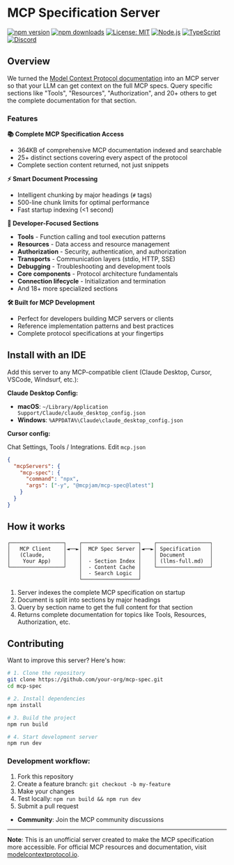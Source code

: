 # MCP Specification Server

[![npm version](https://img.shields.io/npm/v/@mcpjam/mcp-spec?style=for-the-badge&color=blue)](https://www.npmjs.com/package/@mcpjam/mcp-spec)
[![npm downloads](https://img.shields.io/npm/dm/@mcpjam/mcp-spec?style=for-the-badge&color=green)](https://www.npmjs.com/package/@mcpjam/mcp-spec)
[![License: MIT](https://img.shields.io/badge/License-MIT-blue.svg?style=for-the-badge)](https://opensource.org/licenses/MIT)
[![Node.js](https://img.shields.io/badge/Node.js-18+-green.svg?style=for-the-badge&logo=node.js)](https://nodejs.org/)
[![TypeScript](https://img.shields.io/badge/TypeScript-5.8+-blue.svg?style=for-the-badge&logo=typescript)](https://www.typescriptlang.org/)
[![Discord](https://img.shields.io/badge/Discord-Join%20Server-5865F2.svg?style=for-the-badge&logo=discord&logoColor=white)](https://discord.gg/JEnDtz8X6z)

## Overview

We turned the [Model Context Protocol documentation](https://modelcontextprotocol.io/) into an MCP server so that your LLM can get context on the full MCP specs. Query specific sections like "Tools", "Resources", "Authorization", and 20+ others to get the complete documentation for that section.

### Features

**📚 Complete MCP Specification Access**

- 364KB of comprehensive MCP documentation indexed and searchable
- 25+ distinct sections covering every aspect of the protocol
- Complete section content returned, not just snippets

**⚡ Smart Document Processing**

- Intelligent chunking by major headings (`#` tags)
- 500-line chunk limits for optimal performance
- Fast startup indexing (<1 second)

**🔧 Developer-Focused Sections**

- **Tools** - Function calling and tool execution patterns
- **Resources** - Data access and resource management
- **Authorization** - Security, authentication, and authorization
- **Transports** - Communication layers (stdio, HTTP, SSE)
- **Debugging** - Troubleshooting and development tools
- **Core components** - Protocol architecture fundamentals
- **Connection lifecycle** - Initialization and termination
- And 18+ more specialized sections

**🛠️ Built for MCP Development**

- Perfect for developers building MCP servers or clients
- Reference implementation patterns and best practices
- Complete protocol specifications at your fingertips

## Install with an IDE

Add this server to any MCP-compatible client (Claude Desktop, Cursor, VSCode, Windsurf, etc.):

**Claude Desktop Config:**

- **macOS**: `~/Library/Application Support/Claude/claude_desktop_config.json`
- **Windows**: `%APPDATA%\Claude\claude_desktop_config.json`

**Cursor config:**

Chat Settings, Tools / Integrations. Edit `mcp.json`

```json
{
  "mcpServers": {
    "mcp-spec": {
      "command": "npx",
      "args": ["-y", "@mcpjam/mcp-spec@latest"]
    }
  }
}
```

## How it works

```
┌─────────────────┐    ┌──────────────────┐    ┌─────────────────┐
│   MCP Client    │◄──►│  MCP Spec Server │◄──►│ Specification   │
│   (Claude,      │    │                  │    │ Document        │
│    Your App)    │    │  - Section Index │    │ (llms-full.md)  │
└─────────────────┘    │  - Content Cache │    └─────────────────┘
                       │  - Search Logic  │
                       └──────────────────┘
```

1. Server indexes the complete MCP specification on startup
2. Document is split into sections by major headings
3. Query by section name to get the full content for that section
4. Returns complete documentation for topics like Tools, Resources, Authorization, etc.

## Contributing

Want to improve this server? Here's how:

```bash
# 1. Clone the repository
git clone https://github.com/your-org/mcp-spec.git
cd mcp-spec

# 2. Install dependencies
npm install

# 3. Build the project
npm run build

# 4. Start development server
npm run dev
```

### Development workflow:

1. Fork this repository
2. Create a feature branch: `git checkout -b my-feature`
3. Make your changes
4. Test locally: `npm run build && npm run dev`
5. Submit a pull request

- **Community**: Join the MCP community discussions

---

**Note**: This is an unofficial server created to make the MCP specification more accessible. For official MCP resources and documentation, visit [modelcontextprotocol.io](https://modelcontextprotocol.io/).
